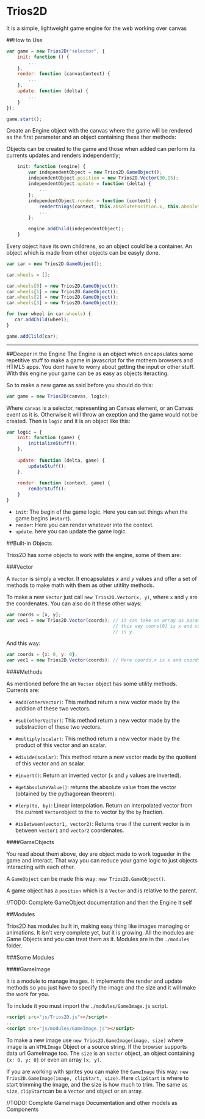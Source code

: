 Trios2D
=======

It is a simple, lightweight game engine for the web working over canvas

##How to Use

```javascript
var game = new Trios2D("selector", {
    init: function () {
        ...
    },
    render: function (canvasContext) {
        ...
    },
    update: function (delta) {
        ...
    }
});

game.start();
```
Create an Engine object with the canvas where the game will be rendered as the first parameter and an object containing these ther methods:

Objects can be created to the game and those when added can perform its currents updates and renders independently;

```javascript
    init: function (engine) {
        var independentObject = new Trios2D.GameObject();
        independentObject.position = new Trios2D.Vector(30,15);
        independentObject.update = function (delta) {
            ...
        };
        independentObject.render = function (context) {
            renderthings(context, this.absolutePosition.x, this.absolutePosition.y);
            ...
        };

        engine.addChild(independentObject);
    } 
```

Every object have its own childrens, so an object could be a container. An object which is made from other objects can be easyly done.

```javascript
var car = new Trios2D.GameObject();

car.wheels = [];

car.wheels[0] = new Trios2D.GameObject();
car.wheels[1] = new Trios2D.GameObject();
car.wheels[2] = new Trios2D.GameObject();
car.wheels[3] = new Trios2D.GameObject();

for (var wheel in car.wheels) {
   car.addChild(wheel);
}

game.addClild(car);
```
___

##Deeper in the Engine
The Engine is an object which encapsulates some repetitive stuff to make a game in javascript for the mothern browsers and HTML5 apps. You dont have to worry about getting the input or other stuff. With this engine your game can be as easy as objects iteracting.

So to make a new game as said before you should do this:

```javascript
var game = new Trios2D(canvas, logic);

```



Where `canvas` is a selector, representing an Canvas element, or an Canvas event as it is. Otherwise it will throw an exeption and the game would not be created.
Then is `logic` and it is an object like this:

```javascript
var logic = {
    init: function (game) {
        initializeStuff();
    },
    
    update: function (delta, game) {
        updateStuff();
    },
    
    render: function (context, game) {
        renderStuff();
    }
}

```

* `init`: The begin of the game logic. Here you can set things when the game begins (`#start`).
* `render`: Here you can render whatever into the context.
* `update`. here you can update the game logic.





##Built-in Objects

Trios2D has some objects to work with the engine, some of them are:

###Vector

A `Vector` is simply a vector. It encapsulates *x* and *y* values and offer a set of methods to make math with them as other utitlity methods.

To make a new `Vector` just call `new Trios2D.Vector(x, y)`, where `x` and `y` are the coordenates. You can also do it these other ways:

```javascript
var coords = [x, y];
var vec1 = new Trios2D.Vector(coords); // it can take an array as parameter.
                                       // this way coors[0] is x and coors[1]
                                       // is y.
```

And this way:

```javascript
var coords = {x: 0, y: 0};
var vec1 = new Trios2D.Vector(coords); // Here coords.x is x and coords.y is y
```

####Methods

As mentioned before the an `Vector` object has some utility methods. Currents are:

* `#add(otherVector)`: This method return a new vector made by the addition of these two vectors.

* `#sub(otherVector)`: This method return a new vector made by the substraction of these two vectors.

* `#multiply(scalar)`: This method return a new vector made by the product of this vector and an scalar.

* `#divide(scalar)`: This method return a new vector made by the quotient of this vector and an scalar.

* `#invert()`: Return an inverted vector (`x` and `y` values are inverted).

* `#getAbsoluteValue()`: returns the absolute value from the vector (obtained by the pythagorean theorem).

* `#lerp(to, by)`: Linear interpolation. Return an interpolated vector from the current `Vector`object to the `to` vector by the `by` fraction.

* `#isBetween(vector1, vector2)`: Returns `true` if the current vector is in between `vector1` and `vector2` coordenates.


####GameObjects

You read about them above, dey are object made to work togueder in the game and interact. That way you can reduce your game logic to just objects interacting with each other.

A `GameObject` can be made this way: `new Trios2D.GameObject()`.

A game object has a `position` which is a `Vector` and is relative to the parent.

//TODO: Complete GameObject documentation and then the Engine it self

##Modules

Trios2D has modules built in, making easy thing like images managing or animations. It isn't very complete yet, but it is growing. All the modules are Game Objects and you can treat them as it. Modules are in the `./modules` folder.

###Some Modules

####GameImage

It is a module to manage images. It implements the render and update methods so you just have to specify the image and the size and it will make the work for you.

To include it you must import the `./modules/GameImage.js` script.

```html
<script src="js/Trios2D.js"></script>
...
<script src="js/modules/GameImage.js"></script>
```

To make a new image use `new Trios2D.GameImage(image, size)` where image is an `HTMLImage` Object or a source string. If the browser supports data url GameImage too. The `size` is an `Vector` object, an object containing `{x: 0, y: 0}` or even an array `[x, y]`.

If you are working with sprites you can make the `GameImage` this way: `new Trios2D.GameImage(image, clipStart, size)`. Here `clipStart` is where to start trimming the image, and the size is how much to trim. The same as `size`, `clipStart`can be a `Vector` and object or an array.

//TODO: Complete GameImage Documentation and other models as Components

